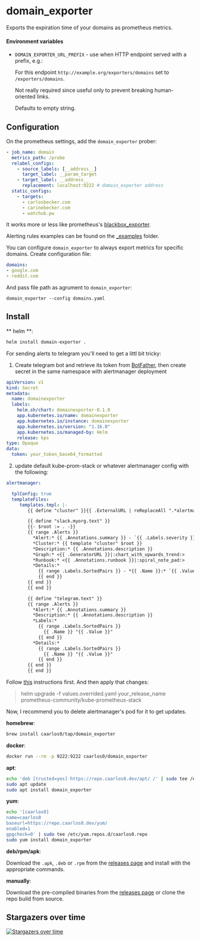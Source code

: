 # domain_exporter

Exports the expiration time of your domains as prometheus metrics.

#### Environment variables

- `DOMAIN_EXPORTER_URL_PREFIX` - use when HTTP endpoint served with a prefix, e.g.:

  For this endpoint `http://example.org/exporters/domains` set to `/exporters/domains`.

  Not really required since useful only to prevent breaking human-oriented links.

  Defaults to empty string.

## Configuration

On the prometheus settings, add the `domain_exporter` prober:

```yaml
- job_name: domain
  metrics_path: /probe
  relabel_configs:
    - source_labels: [__address__]
      target_label: __param_target
    - target_label: __address__
      replacement: localhost:9222 # domain_exporter address
  static_configs:
    - targets:
      - carlosbecker.com
      - carinebecker.com
      - watchub.pw
```

It works more or less like prometheus's
[blackbox_exporter](https://github.com/prometheus/blackbox_exporter).

Alerting rules examples can be found on the
[_examples](https://github.com/caarlos0/domain_exporter/tree/main/_examples)
folder.

You can configure `domain_exporter` to always export metrics for specific domains.
Create configuration file:
```yaml
domains:
- google.com
- reddit.com
```
And pass file path as agrument to `domain_exporter`:
```
domain_exporter --config domains.yaml
```

## Install

** helm **:

```sh
helm install domain-exporter .
```

For sending alerts to telegram you'll need to get a littl bit tricky:

1. Create telegram bot and retrieve its token from [BotFather](https://t.me/BotFather), then create secret in the same namespace with alertmanager deployment
```secret-sample.yaml
apiVersion: v1
kind: Secret
metadata:
  name: domainexporter
  labels:
    helm.sh/chart: domainexporter-0.1.0
    app.kubernetes.io/name: domainexporter
    app.kubernetes.io/instance: domainexporter
    app.kubernetes.io/version: "1.16.0"
    app.kubernetes.io/managed-by: Helm
    release: kps
type: Opaque
data:
  token: your_token_base64_formatted
```

2. update default kube-prom-stack or whatever alertmanager config with the following:

```values.override.yaml
alertmanager:

  tplConfig: true
  templateFiles:
     templates.tmpl: |-
        {{ define "cluster" }}{{ .ExternalURL | reReplaceAll ".*alertmanager\\.(.*)" "$1" }}{{ end }}

        {{ define "slack.myorg.text" }}
        {{- $root := . -}}
        {{ range .Alerts }}
          *Alert:* {{ .Annotations.summary }} - `{{ .Labels.severity }}`
          *Cluster:* {{ template "cluster" $root }}
          *Description:* {{ .Annotations.description }}
          *Graph:* <{{ .GeneratorURL }}|:chart_with_upwards_trend:>
          *Runbook:* <{{ .Annotations.runbook }}|:spiral_note_pad:>
          *Details:*
            {{ range .Labels.SortedPairs }} - *{{ .Name }}:* `{{ .Value }}`
            {{ end }}
        {{ end }}
        {{ end }}

        {{ define "telegram.text" }}
        {{ range .Alerts }}
          *Alert:* {{ .Annotations.summary }}
          *Description:* {{ .Annotations.description }}
          *Labels:*
            {{ range .Labels.SortedPairs }}
              {{ .Name }} "{{ .Value }}"
            {{ end }}
          *Details:*
            {{ range .Labels.SortedPairs }}
              {{ .Name }} "{{ .Value }}"
            {{ end }}
        {{ end }}
        {{ end }}
```

Follow [this](https://github.com/prometheus-community/helm-charts/tree/main/charts/kube-prometheus-stack#get-helm-repository-info) instructions first.
And then apply that changes:
> helm upgrade -f values.overrided.yaml your_release_name prometheus-community/kube-prometheus-stack

Now, I recommend you to delete alertmanager's pod for it to get updates.

**homebrew**:

```sh
brew install caarlos0/tap/domain_exporter
```

**docker**:

```sh
docker run --rm -p 9222:9222 caarlos0/domain_exporter
```

**apt**:

```sh
echo 'deb [trusted=yes] https://repo.caarlos0.dev/apt/ /' | sudo tee /etc/apt/sources.list.d/caarlos0.list
sudo apt update
sudo apt install domain_exporter
```

**yum**:

```sh
echo '[caarlos0]
name=caarlos0
baseurl=https://repo.caarlos0.dev/yum/
enabled=1
gpgcheck=0' | sudo tee /etc/yum.repos.d/caarlos0.repo
sudo yum install domain_exporter
```

**deb/rpm/apk**:

Download the `.apk`, `.deb` or `.rpm` from the [releases page][releases] and install with the appropriate commands.

**manually**:

Download the pre-compiled binaries from the [releases page][releases] or clone the repo build from source.

[releases]: https://github.com/caarlos0/domain_exporter/releases

## Stargazers over time

[![Stargazers over time](https://starchart.cc/caarlos0/domain_exporter.svg)](https://starchart.cc/caarlos0/domain_exporter)
